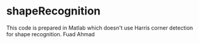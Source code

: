 # shapeRecognition
This code is prepared in Matlab which doesn't use Harris corner detection for shape recognition.
Fuad Ahmad
